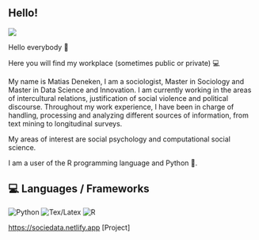 ## Hello!

![](https://komarev.com/ghpvc/?username=matdknu&style=flat-square&theme=tokyonight)


Hello everybody 👋

Here you will find my workplace (sometimes public or private) 💻

My name is Matias Deneken, I am a sociologist, Master in Sociology and Master in Data Science and Innovation. 
I am currently working in the areas of intercultural relations,  justification of social violence and political discourse. Throughout my work experience, I have been in charge of handling, processing and analyzing different sources of information, from text mining to longitudinal surveys.

My areas of interest are social psychology and computational social science. 

I am a user of the R programming language and Python 🐍.

## 💻 Languages / Frameworks

<p align="left">
  <img alt="Python" src="https://img.shields.io/badge/Python-14354C?style=for-the-badge&logo=python&logoColor=white" />
  <img alt="Tex/Latex" src="https://img.shields.io/badge/Latex-092E20?style=for-the-badge&logo=latex&logoColor=white" />
  <img alt="R" src="https://img.shields.io/badge/R-276DC3?style=for-the-badge&logo=r&logoColor=white" />
 
</p>

https://sociedata.netlify.app [Project]
